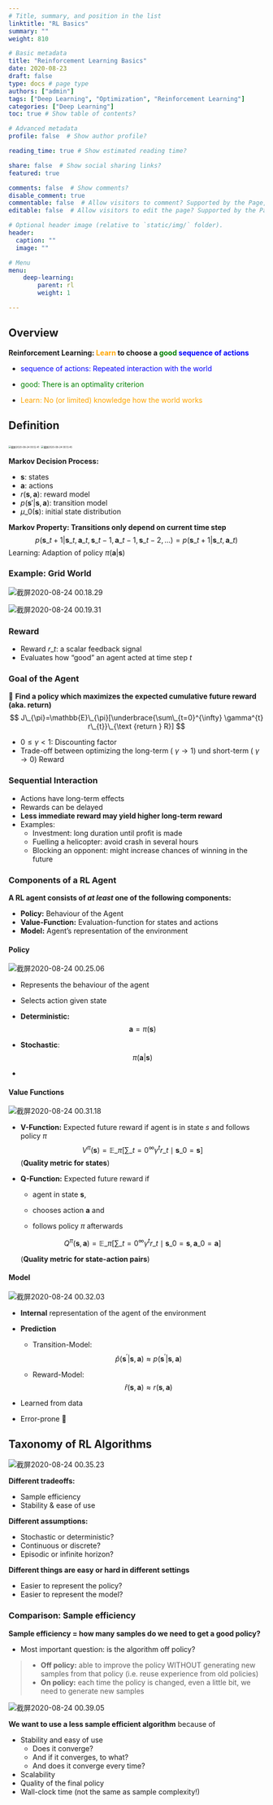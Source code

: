 ```yaml
---
# Title, summary, and position in the list
linktitle: "RL Basics"
summary: ""
weight: 810

# Basic metadata
title: "Reinforcement Learning Basics"
date: 2020-08-23
draft: false
type: docs # page type
authors: ["admin"]
tags: ["Deep Learning", "Optimization", "Reinforcement Learning"]
categories: ["Deep Learning"]
toc: true # Show table of contents?

# Advanced metadata
profile: false  # Show author profile?

reading_time: true # Show estimated reading time?

share: false  # Show social sharing links?
featured: true

comments: false  # Show comments?
disable_comment: true
commentable: false  # Allow visitors to comment? Supported by the Page, Post, and Docs content types.
editable: false  # Allow visitors to edit the page? Supported by the Page, Post, and Docs content types.

# Optional header image (relative to `static/img/` folder).
header:
  caption: ""
  image: ""

# Menu
menu: 
    deep-learning:
        parent: rl
        weight: 1

---
```


## Overview

**Reinforcement Learning: <span style="color:orange">Learn</span> to choose a <span style="color:green">good</span> <span style="color:blue">sequence of actions</span>**

- <span style="color:blue">sequence of actions: Repeated interaction with the world</span> 

- <span style="color:green">good: There is an optimality criterion</span> 

- <span style="color:orange">Learn: No (or limited) knowledge how the world works</span>

## Definition

<img src="https://raw.githubusercontent.com/EckoTan0804/upic-repo/master/uPic/截屏2020-08-24%2000.12.41.png" alt="截屏2020-08-24 00.12.41" style="zoom: 33%;" />

<img src="https://raw.githubusercontent.com/EckoTan0804/upic-repo/master/uPic/截屏2020-08-24%2000.13.45.png" alt="截屏2020-08-24 00.13.45" style="zoom:33%;" />

**Markov Decision Process:**

- $\boldsymbol{s}$: states
- $\boldsymbol{a}$: actions
- $r(\boldsymbol{s}, \boldsymbol{a})$: reward model
- $p(\boldsymbol{s}'| \boldsymbol{s}, \boldsymbol{a})$: transition model
- $\mu\_0(\boldsymbol{s})$: initial state distribution

**Markov Property: Transitions only depend on current time step**
$$
p\left(\boldsymbol{s}\_{t+1} | \boldsymbol{s}\_{t}, \boldsymbol{a}\_{t}, \boldsymbol{s}\_{t-1}, \boldsymbol{a}\_{t-1}, \boldsymbol{s}\_{t-2}, \ldots\right)=p\left(\boldsymbol{s}\_{t+1} | \boldsymbol{s}\_{t}, \boldsymbol{a}\_{t}\right)
$$
Learning: Adaption of policy $\pi(\boldsymbol{a}|\boldsymbol{s})$

### Example: Grid World

![截屏2020-08-24 00.18.29](https://raw.githubusercontent.com/EckoTan0804/upic-repo/master/uPic/截屏2020-08-24%2000.18.29.png)

![截屏2020-08-24 00.19.31](https://raw.githubusercontent.com/EckoTan0804/upic-repo/master/uPic/截屏2020-08-24%2000.19.31.png)

### Reward

- Reward $r\_t$: a scalar feedback signal
- Evaluates how “good” an agent acted at time step $t$

### Goal of the Agent

🎯 **Find a policy which maximizes the expected cumulative future reward (aka. return)**
$$
J\_{\pi}=\mathbb{E}\_{\pi}[\underbrace{\sum\_{t=0}^{\infty} \gamma^{t} r\_{t}}\_{\text {return } R}]
$$

- $0 \leq \gamma < 1$: Discounting factor
- Trade-off between optimizing the long-term ( $\gamma \to 1$) und short-term ( $\gamma \to 0$) Reward

### Sequential Interaction

- Actions have long-term effects
- Rewards can be delayed
- **Less immediate reward may yield higher long-term reward**
- Examples:
  - Investment: long duration until profit is made
  - Fuelling a helicopter: avoid crash in several hours
  - Blocking an opponent: might increase chances of winning in the future

### Components of a RL Agent

**A RL agent consists of *at least* one of the following components:**

- **Policy:** Behaviour of the Agent
- **Value-Function:** Evaluation-function for states and actions
- **Model:** Agent’s representation of the environment

#### Policy

![截屏2020-08-24 00.25.06](https://raw.githubusercontent.com/EckoTan0804/upic-repo/master/uPic/截屏2020-08-24%2000.25.06.png)

- Represents the behaviour of the agent

- Selects action given state

- **Deterministic:**
  $$
  \boldsymbol{a} = \pi(\boldsymbol{s})
  $$

- **Stochastic**:
  $$
  \pi(\boldsymbol{a}|\boldsymbol{s})
  $$

- 

#### Value Functions

![截屏2020-08-24 00.31.18](https://raw.githubusercontent.com/EckoTan0804/upic-repo/master/uPic/截屏2020-08-24%2000.31.18.png)

- **V-Function:** Expected future reward if agent is in state $s$ and follows policy $\pi$
  $$
  V^{\pi}(\boldsymbol{s})=\mathbb{E}\_{\pi}\left[\sum\_{t=0}^{\infty} \gamma^{t} r\_{t} \mid \boldsymbol{s}\_{0}=\boldsymbol{s}\right]
  $$
  (**Quality metric for states**)

- **Q-Function:** Expected future reward if 

  - agent in state $\boldsymbol{s}$,

  - chooses action $\boldsymbol{a}$ and 
  - follows policy $\pi$ afterwards

  $$
  Q^{\pi}(\boldsymbol{s},\boldsymbol{a})=\mathbb{E}\_{\pi}\left[\sum\_{t=0}^{\infty} \gamma^{t} r\_{t} \mid \boldsymbol{s}\_{0}=\boldsymbol{s}, \boldsymbol{a}\_{0}=\boldsymbol{a}\right]
  $$

  (**Quality metric for state-action pairs**)

#### Model

![截屏2020-08-24 00.32.03](https://raw.githubusercontent.com/EckoTan0804/upic-repo/master/uPic/截屏2020-08-24%2000.32.03.png)

- **Internal** representation of the agent of the environment

- **Prediction**
  - Transition-Model:
    $$
    \hat{p}\left(\boldsymbol{s}^{\prime} | \boldsymbol{s}, \boldsymbol{a}\right) \approx p\left(\boldsymbol{s}^{\prime} | \boldsymbol{s}, \boldsymbol{a}\right)
    $$

  - Reward-Model:
    $$
    \hat{r}(\boldsymbol{s}, \boldsymbol{a}) \approx r(\boldsymbol{s}, \boldsymbol{a})
    $$

- Learned from data
- Error-prone 🤪

## Taxonomy of RL Algorithms

![截屏2020-08-24 00.35.23](https://raw.githubusercontent.com/EckoTan0804/upic-repo/master/uPic/截屏2020-08-24%2000.35.23.png)

**Different tradeoffs:**

- Sample efficiency
- Stability & ease of use

**Different assumptions:**

- Stochastic or deterministic?
- Continuous or discrete?
- Episodic or infinite horizon?

**Different things are easy or hard in different settings**

- Easier to represent the policy?
- Easier to represent the model?

### Comparison: Sample efficiency

**Sample efficiency = how many samples do we need to get a good policy?**

- Most important question: is the algorithm off policy?

> - **Off policy:** able to improve the policy WITHOUT generating new samples from that policy (i.e. reuse experience from old policies)
> - **On policy:** each time the policy is changed, even a little bit, we need to generate new samples

![截屏2020-08-24 00.39.05](https://raw.githubusercontent.com/EckoTan0804/upic-repo/master/uPic/截屏2020-08-24%2000.39.05.png)

 **We want to use a less sample efficient algorithm** because of

- Stability and easy of use
  - Does it converge?
  - And if it converges, to what?
  - And does it converge every time?
- Scalability
- Quality of the final policy
- Wall-clock time (not the same as sample complexity!)
